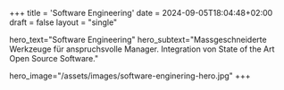 +++
title = 'Software Engineering'
date = 2024-09-05T18:04:48+02:00
draft = false
layout = "single"

hero_text="Software Engineering"
hero_subtext="Massgeschneiderte Werkzeuge für anspruchsvolle Manager. Integration von State of the Art Open Source Software."

hero_image="/assets/images/software-enginering-hero.jpg"
+++
